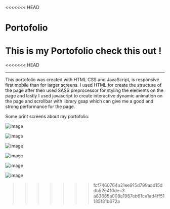 <<<<<<< HEAD
# Portofolio
This is my Portofolio check this out !
=======
<<<<<<< HEAD

---

This portofolio was created with HTML CSS and JavaScript, is responsive first mobile than for larger screens. I used HTML for create the structure of the page after then used SASS preprocessor for styling the elements on the page and lastly I used javascript to create interactive dynamic animation on the page and scrollbar with library gsap which can give me a good and strong performance for the page.

Some print screens about my portofolio:

![image](https://user-images.githubusercontent.com/29379418/115538370-79660f00-a2a4-11eb-92a1-757b989f67da.png)

![image](https://user-images.githubusercontent.com/29379418/115539788-107f9680-a2a6-11eb-91af-860b6a34b827.png)

![image](https://user-images.githubusercontent.com/29379418/115539864-28571a80-a2a6-11eb-8ddc-6b06800e7447.png)

![image](https://user-images.githubusercontent.com/29379418/115539992-4755ac80-a2a6-11eb-9535-a8e1c354ac99.png)

![image](https://user-images.githubusercontent.com/29379418/115540043-56d4f580-a2a6-11eb-8a01-7d48c9e75041.png)

![image](https://user-images.githubusercontent.com/29379418/115540088-62282100-a2a6-11eb-9e36-a0d4c697976b.png)


>>>>>>> fcf7460764a21ee915d799aad15ddb52e410dec3
>>>>>>> a83685a008e1987eb61ce1ad4ff51185f81b672a
